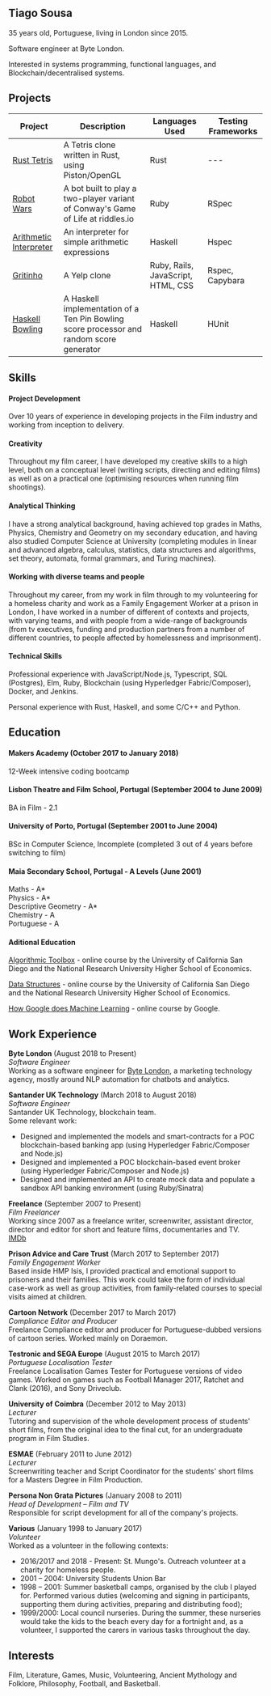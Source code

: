 ## Tiago Sousa

35 years old, Portuguese, living in London since 2015.

Software engineer at Byte London.

Interested in systems programming, functional languages, and Blockchain/decentralised systems.

## Projects

| Project                                                                                     | Description                                                                              | Languages Used                     | Testing Frameworks |
| ------------------------------------------------------------------------------------------- | ---------------------------------------------------------------------------------------- | ---------------------------------- | ------------------ |
| [Rust Tetris](https://github.com/Eustaquio122/rust-tetris)                                  | A Tetris clone written in Rust, using Piston/OpenGL                                      | Rust                               | ---                |
| [Robot Wars](https://github.com/SuzanneHuldt/robot-wars)                                    | A bot built to play a two-player variant of Conway's Game of Life at riddles.io          | Ruby                               | RSpec              |
| [Arithmetic Interpreter](https://github.com/Eustaquio122/Arithmetic-Expression-Interpreter) | An interpreter for simple arithmetic expressions                                         | Haskell                            | Hspec              |
| [Gritinho](https://github.com/somemarsupials/gritinho)                                      | A Yelp clone                                                                             | Ruby, Rails, JavaScript, HTML, CSS | Rspec, Capybara    |
| [Haskell Bowling](https://github.com/Eustaquio122/Haskell-Bowling)                          | A Haskell implementation of a Ten Pin Bowling score processor and random score generator | Haskell                            | HUnit              |

## Skills

#### Project Development

Over 10 years of experience in developing projects in the Film industry and working from inception to delivery.

#### Creativity

Throughout my film career, I have developed my creative skills to a high level, both on a conceptual level (writing scripts, directing and editing films) as well as on a practical one (optimising resources when running film shootings).

#### Analytical Thinking

I have a strong analytical background, having achieved top grades in Maths, Physics, Chemistry and Geometry on my secondary education, and having also studied Computer Science at University (completing modules in linear and advanced algebra, calculus, statistics, data structures and algorithms, set theory, automata, formal grammars, and Turing machines).

#### Working with diverse teams and people

Throughout my career, from my work in film through to my volunteering for a homeless charity and work as a Family Engagement Worker at a prison in London, I have worked in a number of different of contexts and projects, with varying teams, and with people from a wide-range of backgrounds (from tv executives, funding and production partners from a number of different countries, to people affected by homelessness and imprisonment).

#### Technical Skills

Professional experience with JavaScript/Node.js, Typescript, SQL (Postgres), Elm, Ruby, Blockchain (using Hyperledger Fabric/Composer), Docker, and Jenkins.

Personal experience with Rust, Haskell, and some C/C++ and Python.

## Education

#### Makers Academy (October 2017 to January 2018)

12-Week intensive coding bootcamp

#### Lisbon Theatre and Film School, Portugal (September 2004 to June 2009)

BA in Film - 2.1

#### University of Porto, Portugal (September 2001 to June 2004)

BSc in Computer Science, Incomplete (completed 3 out of 4 years before switching to film)

#### Maia Secondary School, Portugal - A Levels (June 2001)

Maths - A\*  
Physics - A\*  
Descriptive Geometry - A\*  
Chemistry - A  
Portuguese - A

#### Aditional Education

[Algorithmic Toolbox](https://www.coursera.org/learn/algorithmic-toolbox) - online course by the University of California San Diego and the National Research University Higher School of Economics.

[Data Structures](https://www.coursera.org/learn/data-structures) - online course by the University of California San Diego and the National Research University Higher School of Economics.

[How Google does Machine Learning](https://www.coursera.org/learn/google-machine-learning) - online course by Google.

## Work Experience

**Byte London** (August 2018 to Present)  
_Software Engineer_  
Working as a software engineer for [Byte London](https://bytemissioncontrol.com/), a marketing technology agency, mostly around NLP automation for chatbots and analytics.

**Santander UK Technology** (March 2018 to August 2018)  
_Software Engineer_  
Santander UK Technology, blockchain team.  
Some relevant work:

- Designed and implemented the models and smart-contracts for a POC blockchain-based banking app (using Hyperledger Fabric/Composer and Node.js)
- Designed and implemented a POC blockchain-based event broker (using Hyperledger Fabric/Composer and Node.js)
- Designed and implemented an API to create mock data and populate a sandbox API banking environment (using Ruby/Sinatra)

**Freelance** (September 2007 to Present)  
_Film Freelancer_  
Working since 2007 as a freelance writer, screenwriter, assistant director, director and editor for short and feature films, documentaries and TV.  
[IMDb](http://www.imdb.com/name/nm2617086/)

**Prison Advice and Care Trust** (March 2017 to September 2017)  
_Family Engagement Worker_  
Based inside HMP Isis, I provided practical and emotional support to prisoners and their families. This work could take the form of individual case-work as well as group activities, from family-related courses to special visits aimed at children.

**Cartoon Network** (December 2017 to March 2017)  
_Compliance Editor and Producer_  
Freelance Compliance editor and producer for Portuguese-dubbed versions of cartoon series. Worked mainly on Doraemon.

**Testronic and SEGA Europe** (August 2015 to March 2017)  
_Portuguese Localisation Tester_  
Freelance Localisation Games Tester for Portuguese versions of video games. Worked on games such as Football Manager 2017, Ratchet and Clank (2016), and Sony Driveclub.

**University of Coimbra** (December 2012 to May 2013)  
_Lecturer_  
Tutoring and supervision of the whole development process of students' short films, from the original idea to the final cut, for an undergraduate program in Film Studies.

**ESMAE** (February 2011 to June 2012)  
_Lecturer_  
Screenwriting teacher and Script Coordinator for the students' short films for a Masters Degree in Film Production.

**Persona Non Grata Pictures** (January 2008 to 2011)  
_Head of Development – Film and TV_  
Responsible for script development for all of the company's projects.

**Various** (January 1998 to January 2017)  
_Volunteer_  
Worked as a volunteer in the following contexts:

- 2016/2017 and 2018 - Present: St. Mungo's. Outreach volunteer at a charity for homeless people.
- 2001 – 2004: University Students Union Bar
- 1998 – 2001: Summer basketball camps, organised by the club I played for. Performed various duties (welcoming and signing in participants, supporting them during activities, preparing and distributing food);
- 1999/2000: Local council nurseries. During the summer, these nurseries would take the kids to the beach every day for a fortnight and, as a volunteer, I supported the carers in various tasks throughout the day.

## Interests

Film, Literature, Games, Music, Volunteering, Ancient Mythology and Folklore, Philosophy, Football, and Basketball.
